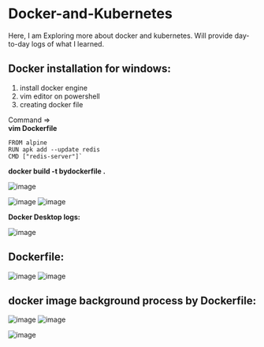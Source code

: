 # Docker-and-Kubernetes
Here, I am Exploring more about docker and kubernetes. Will provide day-to-day logs of what I learned.


## Docker installation for windows:

1. install docker engine
2. vim editor on powershell
3. creating docker file

Command => <br>
**vim Dockerfile** 
```
FROM alpine
RUN apk add --update redis
CMD ["redis-server"]`
```
**docker build -t bydockerfile .**

![image](https://user-images.githubusercontent.com/46487696/118637987-fe850b00-b7f3-11eb-9b07-f2de99bbde11.png)

![image](https://user-images.githubusercontent.com/46487696/118638239-3db35c00-b7f4-11eb-9a73-8205a7d45738.png)
![image](https://user-images.githubusercontent.com/46487696/118638161-2b392280-b7f4-11eb-9466-704c875b2346.png)

**Docker Desktop logs:**

![image](https://user-images.githubusercontent.com/46487696/118638481-8539e800-b7f4-11eb-8fab-4dcf09c2ee8f.png)

## Dockerfile:

![image](https://user-images.githubusercontent.com/46487696/118641400-bcf65f00-b7f7-11eb-86c8-61aaf410f45c.png)
![image](https://user-images.githubusercontent.com/46487696/118641414-bff14f80-b7f7-11eb-92fe-816ad3a263aa.png)


## docker image background process by Dockerfile:

![image](https://user-images.githubusercontent.com/46487696/118641029-48232500-b7f7-11eb-9db9-68b9be61b6e3.png)
![image](https://user-images.githubusercontent.com/46487696/118641520-dd261e00-b7f7-11eb-974a-884fe4219dbe.png)
  
![image](https://user-images.githubusercontent.com/46487696/118644403-62f79880-b7fb-11eb-8c10-bee5c2947e7e.png)



